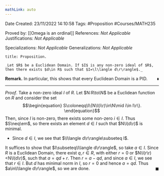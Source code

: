 ```yaml
---
mathLink: auto
---
```


<div class="topSpace"></div>

Date Created: 23/11/2022 14:10:58
Tags: #Proposition #Courses/MATH235

Proved by: [[Omega is an ordinal]]
References: _Not Applicable_
Justifications: _Not Applicable_

Specializations: _Not Applicable_
Generalizations: _Not Applicable_

``` ad-Proposition
title: Proposition.

_Let $R$ be a Euclidean Domain. If $I$ is any non-zero ideal of $R$, then there exists $d\in R$ such that $I=\l\langle d\r\rangle$._

```

**Remark.** In particular, this shows that every Euclidean Domain is a PID.<span style="float:right;">$\blacklozenge$</span>

---

_Proof_. Take a non-zero ideal $I$ of $R$. Let $N:R\to\N$ be a Euclidean function on $R$ and consider the set
$$\begin{equation}
    S\coloneqq\l\{N\l(i\r)\in\N\mid i\in I\r\}.
\end{equation}$$
Then, since $I$ is non-zero, there exists some non-zero $i\in I$. Thus $S\neq\em$, so there exists an element $d\in I$ such that $N\l(d\r)$ is minimal.
* Since $d\in I$, we see that $\l\langle d\r\rangle\subseteq I$.

It suffices to show that $I\subseteq\l\langle d\r\rangle$, so take $a\in I$. Since $R$ is a Euclidean Domain, there exist $q,r\in R$, with either $r=0$ or $N\l(r\r)<N\l(d\r)$, such that $a=qd+r$. Then $r=a-qd$, and since $a\in I$, we see that $r\in I$. But $d$ has minimal norm in $I$, so $r=0$ and hence $a=qd$. Thus $a\in\l\langle d\r\rangle$, so we are done.<span style="float:right;">$\blacksquare$</span>
